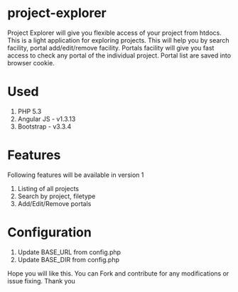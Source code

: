# project-explorer
Project Explorer will give you flexible access of your project from htdocs. This is a light application for exploring projects. This will help you by search facility, portal add/edit/remove facility. Portals facility will give you fast access to check any portal of the individual project. Portal list are saved into browser cookie.

# Used

1. PHP 5.3
2. Angular JS - v1.3.13
3. Bootstrap - v3.3.4

# Features
Following features will be available in version 1

1. Listing of all projects
2. Search by project, filetype
3. Add/Edit/Remove portals


# Configuration

1. Update BASE_URL from config.php
2. Update BASE_DIR from config.php

Hope you will like this. You can Fork and contribute for any modifications or issue fixing.
Thank you
